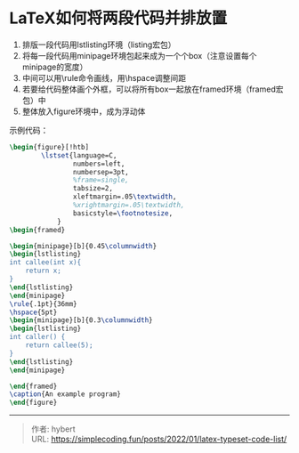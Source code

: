 # LaTeX如何将两段代码并排放置


1.  排版一段代码用lstlisting环境（listing宏包）
2.  将每一段代码用minipage环境包起来成为一个个box（注意设置每个minipage的宽度）
3.  中间可以用\rule命令画线，用\hspace调整间距
4.  若要给代码整体画个外框，可以将所有box一起放在framed环境（framed宏包）中
5.  整体放入figure环境中，成为浮动体

示例代码：

```latex
\begin{figure}[!htb]
        \lstset{language=C,
                numbers=left,
                numbersep=3pt,
                %frame=single,
                tabsize=2,
                xleftmargin=.05\textwidth,
                %xrightmargin=.05\textwidth,
                basicstyle=\footnotesize,
            }
\begin{framed}

\begin{minipage}[b]{0.45\columnwidth}
\begin{lstlisting}
int callee(int x){
    return x;
}
\end{lstlisting}
\end{minipage}
\rule{.1pt}{36mm}
\hspace{5pt}
\begin{minipage}[b]{0.3\columnwidth}
\begin{lstlisting}
int caller() {
    return callee(5);
}
\end{lstlisting}
\end{minipage}

\end{framed}
\caption{An example program}
\end{figure}
```


---

> 作者: hybert  
> URL: https://simplecoding.fun/posts/2022/01/latex-typeset-code-list/  

